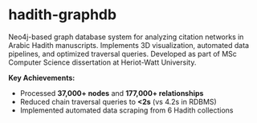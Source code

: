# hadith-graphdb
Neo4j-based graph database system for analyzing citation networks in Arabic Hadith manuscripts.  Implements 3D visualization, automated data pipelines, and optimized traversal queries.  Developed as part of MSc Computer Science dissertation at Heriot-Watt University.

**Key Achievements:**
- Processed **37,000+ nodes** and **177,000+ relationships**
- Reduced chain traversal queries to **<2s** (vs 4.2s in RDBMS)
- Implemented automated data scraping from 6 Hadith collections
